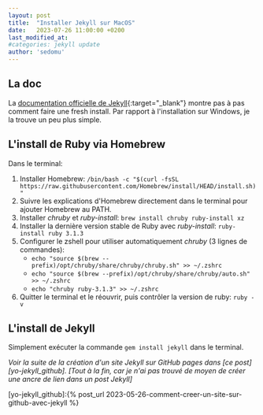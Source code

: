 ```yaml
---
layout: post
title:  "Installer Jekyll sur MacOS"
date:   2023-07-26 11:00:00 +0200
last_modified_at:
#categories: jekyll update
author: 'sedomu'
---
```


## La doc

La [documentation officielle de Jekyll][jekyll-doc_macos]{:target="_blank"} montre pas à pas comment faire une fresh install. Par rapport à l'installation sur Windows, je la trouve un peu plus simple.

## L'install de Ruby via Homebrew

Dans le terminal:
1. Installer Homebrew: `/bin/bash -c "$(curl -fsSL https://raw.githubusercontent.com/Homebrew/install/HEAD/install.sh)"`
2. Suivre les explications d'Homebrew directement dans le terminal pour ajouter Homebrew au PATH.
2. Installer _chruby_ et _ruby-install_: `brew install chruby ruby-install xz`
3. Installer la dernière version stable de Ruby avec _ruby-install_: `ruby-install ruby 3.1.3`
4. Configurer le zshell pour utiliser automatiquement _chruby_ (3 lignes de commandes):
    * `echo "source $(brew --prefix)/opt/chruby/share/chruby/chruby.sh" >> ~/.zshrc`
    * `echo "source $(brew --prefix)/opt/chruby/share/chruby/auto.sh" >> ~/.zshrc`
    * `echo "chruby ruby-3.1.3" >> ~/.zshrc`
5. Quitter le terminal et le réouvrir, puis contrôler la version de ruby: `ruby -v`

## L'install de Jekyll

Simplement exécuter la commande `gem install jekyll` dans le terminal.

_Voir la suite de la création d'un site Jekyll sur GitHub pages dans [ce post][yo-jekyll_github]. [Tout à la fin, car je n'ai pas trouvé de moyen de créer une ancre de lien dans un post Jekyll]_


[jekyll-doc_macos]: https://jekyllrb.com/docs/installation/macos/
[yo-jekyll_github]:{% post_url 2023-05-26-comment-creer-un-site-sur-github-avec-jekyll %}